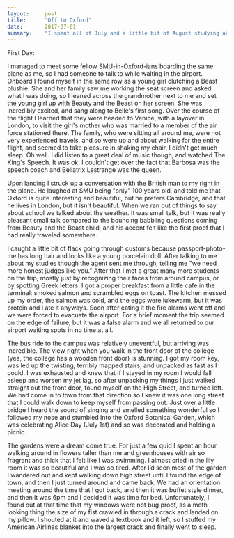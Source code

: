 ```yaml
---
layout:     post
title:      "Off to Oxford"
date:       2017-07-01
summary:    "I spent all of July and a little bit of August studying abroad in Oxford during the summer between my sophomore and junior year of college. This is the first post about my time there."
---
```


First Day:

I managed to meet some fellow SMU-in-Oxford-ians boarding the same plane as me, so I had someone to talk to while waiting in the airport. Onboard I found myself in the same row as a young girl clutching a Beast plushie. She and her family saw me working the seat screen and asked what I was doing, so I leaned across the grandmother next to me and set the young girl up with Beauty and the Beast on her screen. She was incredibly excited, and sang along to Belle's first song. Over the course of the flight I learned that they were headed to Venice, with a layover in London, to visit the girl's mother who was married to a member of the air force stationed there. The family, who were sitting all around me, were not very experienced travels, and so were up and about walking for the entire flight, and seemed to take pleasure in shaking my chair. I didn't get much sleep. Oh well. I did listen to a great deal of music though, and watched The King's Speech. It was ok. I couldn't get over the fact that Barbosa was the speech coach and Bellatrix Lestrange was the queen. 

Upon landing I struck up a conversation with the British man to my right in the plane. He laughed at SMU being "only" 100 years old, and told me that Oxford is quite interesting and beautiful, but he prefers Cambridge, and that he lives in London, but it isn't beautiful. When we ran out of things to say about school we talked about the weather. It was small talk, but it was really pleasant small talk compared to the bouncing babbling questions coming from Beauty and the Beast child, and his accent felt like the first proof that I had really traveled somewhere. 

I caught a little bit of flack going through customs because passport-photo-me has long hair and looks like a young porcelain doll. After talking to me about my studies though the agent sent me through, telling me "we need more honest judges like you." After that I met a great many more students on the trip, mostly just by recognizing their faces from around campus, or by spotting Greek letters. I got a proper breakfast from a little cafe in the terminal: smoked salmon and scrambled eggs on toast. The kitchen messed up my order, the salmon was cold, and the eggs were lukewarm, but it was protein and I ate it anyways. Soon after eating it the fire alarms went off and we were forced to evacuate the airport. For a brief moment the trip seemed on the edge of failure, but it was a false alarm and we all returned to our airport waiting spots in no time at all. 

The bus ride to the campus was relatively uneventful, but arriving was incredible. The view right when you walk in the front door of the college (yea, the college has a wooden front door) is stunning. I got my room key, was led up the twisting, terribly mapped stairs, and unpacked as fast as I could. I was exhausted and knew that if I stayed in my room I would fall asleep and worsen my jet lag, so after unpacking my things I just walked straight out the front door, found myself on the High Street, and turned left. We had come in to town from that direction so I knew it was one long street that I could walk down to keep myself from passing out. Just over a little bridge I heard the sound of singing and smelled something wonderful so I followed my nose and stumbled into the Oxford Botanical Garden, which was celebrating Alice Day (July 1st) and so was decorated and holding a picnic. 

The gardens were a dream come true. For just a few quid I spent an hour walking around in flowers taller than me and greenhouses with air so fragrant and thick that I felt like I was swimming. I almost cried in the lily room it was so beautiful and I was so tired. After I’d seen most of the garden I wandered out and kept walking down high street until I found the edge of town, and then I just turned around and came back. We had an orientation meeting around the time that I got back, and then it was buffet style dinner, and then it was 6pm and I decided it was time for bed. Unfortunately, I found out at that time that my windows were not bug proof, as a moth looking thing the size of my fist crawled in through a crack and landed on my pillow. I shouted at it and waved a textbook and it left, so I stuffed my American Airlines blanket into the largest crack and finally went to sleep. 